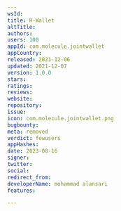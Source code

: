 ```yaml
---
wsId: 
title: H-Wallet
altTitle: 
authors: 
users: 100
appId: com.molecule.jointwallet
appCountry: 
released: 2021-12-06
updated: 2021-12-07
version: 1.0.0
stars: 
ratings: 
reviews: 
website: 
repository: 
issue: 
icon: com.molecule.jointwallet.png
bugbounty: 
meta: removed
verdict: fewusers
appHashes: 
date: 2023-08-16
signer: 
twitter: 
social: 
redirect_from: 
developerName: mohammad alansari
features: 

---
```


